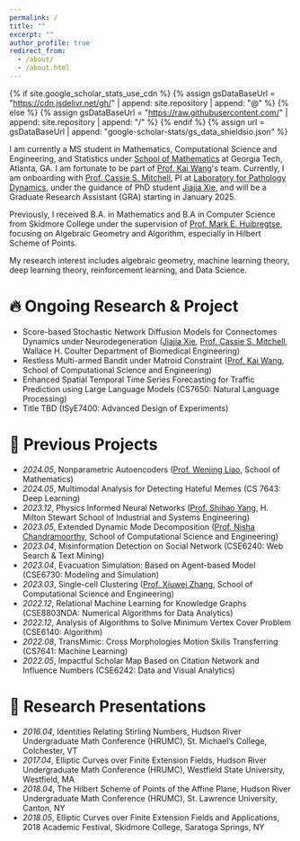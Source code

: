 ```yaml
---
permalink: /
title: ""
excerpt: ""
author_profile: true
redirect_from: 
  - /about/
  - /about.html
---
```


{% if site.google_scholar_stats_use_cdn %}
{% assign gsDataBaseUrl = "https://cdn.jsdelivr.net/gh/" | append: site.repository | append: "@" %}
{% else %}
{% assign gsDataBaseUrl = "https://raw.githubusercontent.com/" | append: site.repository | append: "/" %}
{% endif %}
{% assign url = gsDataBaseUrl | append: "google-scholar-stats/gs_data_shieldsio.json" %}

<span class='anchor' id='about-me'></span>

I am currently a MS student in Mathematics, Computational Science and Engineering, and Statistics under [School of Mathematics](https://math.gatech.edu/) at Georgia Tech, Atlanta, GA. I am fortunate to be part of [Prof. Kai Wang](https://guaguakai.com/)'s team. Currently, I am onboarding with [Prof. Cassie S. Mitchell](https://bme.gatech.edu/bme/faculty/Cassie-S.-Mitchell), PI at [Laboratory for Pathology Dynamics](https://sites.gatech.edu/cassie-mitchell-lab/), under the guidance of PhD student [Jiajia Xie](https://www.cse.gatech.edu/people/jiajia-xie), and will be a Graduate Research Assistant (GRA) starting in January 2025.

Previously, I received B.A. in Mathematics and B.A in Computer Science from Skidmore College under the supervision of [Prof. Mark E. Huibregtse](https://academics.skidmore.edu/blogs/mhuibreg/), focusing on Algebraic Geometry and Algorithm, especially in Hilbert Scheme of Points.

My research interest includes algebraic geometry, machine learning theory, deep learning theory, reinforcement learning, and Data Science.

# 🔥 Ongoing Research & Project
- Score-based Stochastic Network Diffusion Models for Connectomes Dynamics under Neurodegeneration ([Jiajia Xie](https://www.cse.gatech.edu/people/jiajia-xie), [Prof. Cassie S. Mitchell](https://bme.gatech.edu/bme/faculty/Cassie-S.-Mitchell), Wallace H. Coulter Department of Biomedical Engineering)
- Restless Multi-armed Bandit under Matroid Constraint ([Prof. Kai Wang](https://guaguakai.com/), School of Computational Science and Engineering)
- Enhanced Spatial Temporal Time Series Forecasting for Traffic Prediction using Large Language Models (CS7650: Natural Language Processing)
- Title TBD (ISyE7400: Advanced Design of Experiments)

# 📝 Previous Projects
- *2024.05*, Nonparametric Autoencoders ([Prof. Wenjing Liao](https://wliao60.math.gatech.edu/), School of Mathematics)
- *2024.05*, Multimodal Analysis for Detecting Hateful Memes (CS 7643: Deep Learning)
- *2023.12*, Physics Informed Neural Networks ([Prof. Shihao Yang](https://www.isye.gatech.edu/users/shihao-yang), H. Milton Stewart School of Industrial and Systems Engineering)
- *2023.05*, Extended Dynamic Mode Decomposition ([Prof. Nisha Chandramoorthy](https://cse.gatech.edu/people/nisha-chandramoorthy), School of Computational Science and Engineering)
- *2023.04*, Misinformation Detection on Social Network (CSE6240: Web Search & Text Mining)
- *2023.04*, Evacuation Simulation: Based on Agent-based Model (CSE6730: Modeling and Simulation)
- *2023.03*, Single-cell Clustering ([Prof. Xiuwei Zhang](https://research.gatech.edu/people/xiuwei-zhang), School of Computational Science and Engineering)
- *2022.12*, Relational Machine Learning for Knowledge Graphs (CSE8803NDA: Numerical Algorithms for Data Analytics)
- *2022.12*, Analysis of Algorithms to Solve Minimum Vertex Cover Problem (CSE6140: Algorithm)
- *2022.08*, TransMimic: Cross Morphologies Motion Skills Transferring (CS7641: Machine Learning)
- *2022.05*, Impactful Scholar Map Based on Citation Network and Influence Numbers (CSE6242: Data and Visual Analytics)

# 💬 Research Presentations
- *2016.04*, Identities Relating Stirling Numbers, Hudson River Undergraduate Math Conference (HRUMC), St. Michael’s College, Colchester, VT
- *2017.04*, Elliptic Curves over Finite Extension Fields, Hudson River Undergraduate Math Conference (HRUMC), Westfield State University, Westfield, MA
- *2018.04*, The Hilbert Scheme of Points of the Affine Plane, Hudson River Undergraduate Math Conference (HRUMC), St. Lawrence University, Canton, NY
- *2018.05*, Elliptic Curves over Finite Extension Fields and Applications, 2018 Academic Festival, Skidmore College, Saratoga Springs, NY

